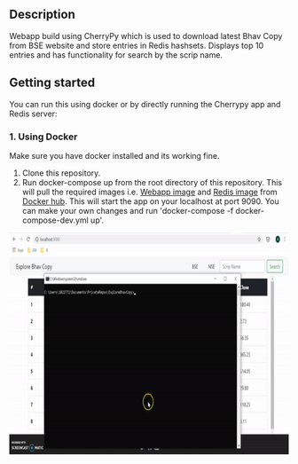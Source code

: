 ## Description
Webapp build using CherryPy which is used to download latest Bhav Copy from BSE website and store entries in Redis hashsets. Displays top 10 entries and has functionality for search by the scrip name.
## Getting started
You can run this using docker or by directly running the Cherrypy app and Redis server:
### 1. Using Docker
Make sure you have docker installed and its working fine.

1. Clone this repository.
2. Run docker-compose up from the root directory of this repository. This will pull the required images i.e. [Webapp image](https://hub.docker.com/r/anshulgera/bhav_copy_app) and [Redis image](https://hub.docker.com/_/redis) from [Docker hub](https://hub.docker.com/). This will start the app on your localhost at port 9090.
You can make your own changes and run 'docker-compose -f docker-compose-dev.yml up'.
<p align="center">
    <img width="640" height="400" src="./app.gif">
</p>